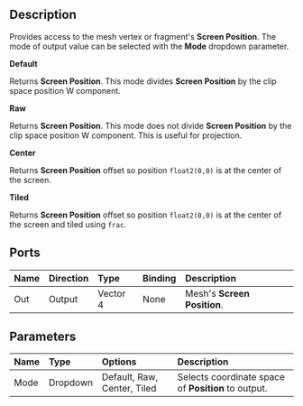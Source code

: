## Description

Provides access to the mesh vertex or fragment's **Screen Position**. The mode of output value can be selected with the **Mode** dropdown parameter.

**Default**

Returns **Screen Position**. This mode divides **Screen Position** by the clip space position W component.

**Raw**

Returns **Screen Position**. This mode does not divide **Screen Position** by the clip space position W component. This is useful for projection.

**Center**

Returns **Screen Position** offset so position `float2(0,0)` is at the center of the screen.

**Tiled**

Returns **Screen Position** offset so position `float2(0,0)` is at the center of the screen and tiled using `frac`.

## Ports

| Name        | Direction           | Type  | Binding | Description |
|:------------ |:-------------|:-----|:---|:---|
| Out | Output      |    Vector 4 | None | Mesh's **Screen Position**. |

## Parameters

| Name        | Type           | Options  | Description |
|:------------ |:-------------|:-----|:---|
| Mode | Dropdown | Default, Raw, Center, Tiled | Selects coordinate space of **Position** to output. |